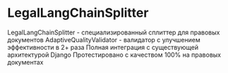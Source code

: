 # LegalLangChainSplitter
LegalLangChainSplitter - специализированный сплиттер для правовых документов AdaptiveQualityValidator - валидатор с улучшением эффективности в 2+ раза   Полная интеграция с существующей архитектурой Django Протестировано с качеством 100% на правовых документах
